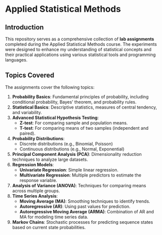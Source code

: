 # Applied Statistical Methods 

## Introduction
This repository serves as a comprehensive collection of **lab assignments** completed during the Applied Statistical Methods course. The experiments were designed to enhance my understanding of statistical concepts and their practical applications using various statistical tools and programming languages.

## Topics Covered
The assignments cover the following topics:

1. **Probability Basics**: Fundamental principles of probability, including conditional probability, Bayes' theorem, and probability rules.
2. **Statistical Basics**: Descriptive statistics, measures of central tendency, and variability.
3. **Advanced Statistical Hypothesis Testing**:
   - **Z-test**: For comparing sample and population means.
   - **T-test**: For comparing means of two samples (independent and paired).
4. **Probability Distributions**:
   - Discrete distributions (e.g., Binomial, Poisson)
   - Continuous distributions (e.g., Normal, Exponential)
5. **Principal Component Analysis (PCA)**: Dimensionality reduction techniques to analyze large datasets.
6. **Regression Models**:
   - **Univariate Regression**: Simple linear regression.
   - **Multivariate Regression**: Multiple predictors to estimate the response variable.
7. **Analysis of Variance (ANOVA)**: Techniques for comparing means across multiple groups.
8. **Time Series Analysis**:
   - **Moving Average (MA)**: Smoothing techniques to identify trends.
   - **Autoregressive (AR)**: Using past values for prediction.
   - **Autoregressive Moving Average (ARMA)**: Combination of AR and MA for modeling time series data.
9. **Markov Chains**: Stochastic processes for predicting sequence states based on current state probabilities.



